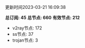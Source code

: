 更新时间2023-03-21 16:09:38

**总订阅: 45**
**总节点: 660**
**有效节点: 212**
- v2ray节点: 172
- ss节点: 37
- trojan节点: 3
